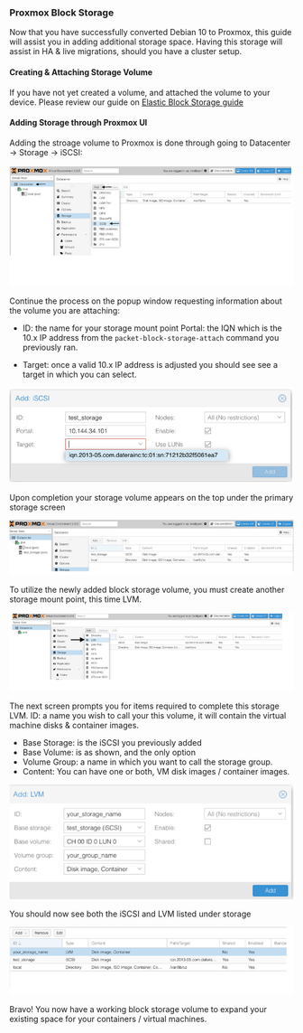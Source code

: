 <!--
<meta>
{
    "title":"Proxmox & Block Storage",
    "description":"Utilizing Block Storage with Proxmox",
    "author":"mo",
    "github":"usrdev",
    "date": "2019/11/12",
    "email":"mo@packet.com",
    "tag":["Proxmox", "EBS", "BlockStorage"]
}
</meta>
-->
### Proxmox Block Storage 

Now that you have successfully converted Debian 10 to Proxmox, this guide will assist you in adding additional storage space. Having this storage will assist in HA & live migrations, should you have a cluster setup. 


#### Creating & Attaching Storage Volume

If you have not yet created a volume, and attached the volume to your device. Please review our guide on [Elastic Block Storage guide]()




#### Adding Storage through Proxmox UI

Adding the stroage volume to Proxmox is done through going to Datacenter → Storage → iSCSI: 

![proxmox-storage](/images/proxmox-blockstorage/proxmox-storage1.png)

Continue the process on the popup window requesting information about the volume you are attaching: 

* ID: the name for your storage mount point
Portal: the IQN which is the 10.x IP address from the `packet-block-storage-attach` command you previously ran. 

* Target: once a valid 10.x IP address is adjusted you should see see a target in which you can select. 

![proxmox-storage](/images/proxmox-blockstorage/proxmox-storage2.png)

Upon completion your storage volume appears on the top under the primary storage screen 

![proxmox-storage](/images/proxmox-blockstorage/proxmox-storage3.png)

To utilize the newly added block storage volume, you must create another storage mount point, this time LVM. 

![proxmox-storage](/images/proxmox-blockstorage/proxmox-storage4.png)

The next screen prompts you for items required to complete this storage LVM. 
ID: a name you wish to call your this volume, it will contain the virtual machine disks & container images.

* Base Storage: is the iSCSI you previously added 
* Base Volume: is as shown, and the only option
* Volume Group: a name in which you want to call the storage group. 
* Content: You can have one or both, VM disk images / container images.

![proxmox-storage](/images/proxmox-blockstorage/proxmox-storage5.png)

You should now see both the iSCSI and LVM listed under storage

![proxmox-storage](/images/proxmox-blockstorage/proxmox-storage6.png)

Bravo! You now have a working block storage volume to expand your existing space for your containers / virtual machines. 
